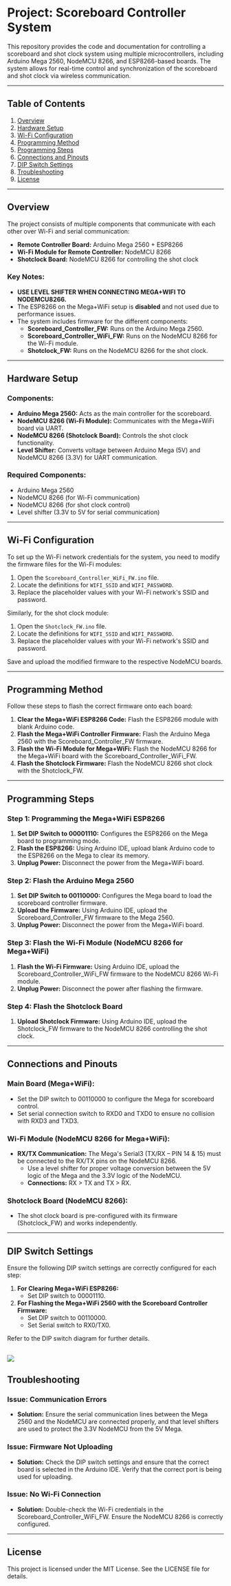 ﻿# Project: Scoreboard Controller System

This repository provides the code and documentation for controlling a scoreboard and shot clock system using multiple microcontrollers, including Arduino Mega 2560, NodeMCU 8266, and ESP8266-based boards. The system allows for real-time control and synchronization of the scoreboard and shot clock via wireless communication.

---

## Table of Contents

1. [Overview](#overview)
2. [Hardware Setup](#hardware-setup)
3. [Wi-Fi Configuration](#wi-fi-configuration)
4. [Programming Method](#programming-method)
5. [Programming Steps](#programming-steps)
6. [Connections and Pinouts](#connections-and-pinouts)
7. [DIP Switch Settings](#dip-switch-settings)
8. [Troubleshooting](#troubleshooting)
9. [License](#license)

---

<a id="overview"></a>
## Overview

The project consists of multiple components that communicate with each other over Wi-Fi and serial communication:

- **Remote Controller Board:** Arduino Mega 2560 + ESP8266
- **Wi-Fi Module for Remote Controller:** NodeMCU 8266
- **Shotclock Board:** NodeMCU 8266 for controlling the shot clock

### Key Notes:

- **USE LEVEL SHIFTER WHEN CONNECTING MEGA+WIFI TO NODEMCU8266.**
- The ESP8266 on the Mega+WiFi setup is **disabled** and not used due to performance issues.
- The system includes firmware for the different components:
  - **Scoreboard_Controller_FW:** Runs on the Arduino Mega 2560.
  - **Scoreboard_Controller_WiFi_FW:** Runs on the NodeMCU 8266 for the Wi-Fi module.
  - **Shotclock_FW:** Runs on the NodeMCU 8266 for the shot clock.

---

<a id="hardware-setup"></a>
## Hardware Setup

### Components:

- **Arduino Mega 2560:** Acts as the main controller for the scoreboard.
- **NodeMCU 8266 (Wi-Fi Module):** Communicates with the Mega+WiFi board via UART.
- **NodeMCU 8266 (Shotclock Board):** Controls the shot clock functionality.
- **Level Shifter:** Converts voltage between Arduino Mega (5V) and NodeMCU 8266 (3.3V) for UART communication.

### Required Components:

- Arduino Mega 2560
- NodeMCU 8266 (for Wi-Fi communication)
- NodeMCU 8266 (for shot clock control)
- Level shifter (3.3V to 5V for serial communication)

---

<a id="wi-fi-configuration"></a>
## Wi-Fi Configuration

To set up the Wi-Fi network credentials for the system, you need to modify the firmware files for the Wi-Fi modules:

1. Open the `Scoreboard_Controller_WiFi_FW.ino` file.
2. Locate the definitions for `WIFI_SSID` and `WIFI_PASSWORD`.
3. Replace the placeholder values with your Wi-Fi network's SSID and password.

Similarly, for the shot clock module:
1. Open the `Shotclock_FW.ino` file.
2. Locate the definitions for `WIFI_SSID` and `WIFI_PASSWORD`.
3. Replace the placeholder values with your Wi-Fi network's SSID and password.

Save and upload the modified firmware to the respective NodeMCU boards.

---

<a id="programming-method"></a>
## Programming Method

Follow these steps to flash the correct firmware onto each board:

1. **Clear the Mega+WiFi ESP8266 Code:** Flash the ESP8266 module with blank Arduino code.
2. **Flash the Mega+WiFi Controller Firmware:** Flash the Arduino Mega 2560 with the Scoreboard_Controller_FW firmware.
3. **Flash the Wi-Fi Module for Mega+WiFi:** Flash the NodeMCU 8266 for the Mega+WiFi board with the Scoreboard_Controller_WiFi_FW.
4. **Flash the Shotclock Firmware:** Flash the NodeMCU 8266 shot clock with the Shotclock_FW.

---

<a id="programming-steps"></a>
## Programming Steps

### Step 1: Programming the Mega+WiFi ESP8266

1. **Set DIP Switch to 00001110:** Configures the ESP8266 on the Mega board to programming mode.
2. **Flash the ESP8266:** Using Arduino IDE, upload blank Arduino code to the ESP8266 on the Mega to clear its memory.
3. **Unplug Power:** Disconnect the power from the Mega+WiFi board.

### Step 2: Flash the Arduino Mega 2560

1. **Set DIP Switch to 00110000:** Configures the Mega board to load the scoreboard controller firmware.
2. **Upload the Firmware:** Using Arduino IDE, upload the Scoreboard_Controller_FW firmware to the Mega 2560.
3. **Unplug Power:** Disconnect the power from the Mega+WiFi board.

### Step 3: Flash the Wi-Fi Module (NodeMCU 8266 for Mega+WiFi)

1. **Flash the Wi-Fi Firmware:** Using Arduino IDE, upload the Scoreboard_Controller_WiFi_FW firmware to the NodeMCU 8266 Wi-Fi module.
2. **Unplug Power:** Disconnect the power after flashing the firmware.

### Step 4: Flash the Shotclock Board

1. **Upload Shotclock Firmware:** Using Arduino IDE, upload the Shotclock_FW firmware to the NodeMCU 8266 controlling the shot clock.

---

<a id="connections-and-pinouts"></a>
## Connections and Pinouts

### Main Board (Mega+WiFi):

- Set the DIP switch to 00110000 to configure the Mega for scoreboard control.
- Set serial connection switch to RXD0 and TXD0 to ensure no collision with RXD3 and TXD3.

### Wi-Fi Module (NodeMCU 8266 for Mega+WiFi):

- **RX/TX Communication:** The Mega's Serial3 (TX/RX – PIN 14 & 15) must be connected to the RX/TX pins on the NodeMCU 8266.
  - Use a level shifter for proper voltage conversion between the 5V logic of the Mega and the 3.3V logic of the NodeMCU.
  - **Connections:** RX > TX and TX > RX.

### Shotclock Board (NodeMCU 8266):

- The shot clock board is pre-configured with its firmware (Shotclock_FW) and works independently.

---

<a id="dip-switch-settings"></a>
## DIP Switch Settings

Ensure the following DIP switch settings are correctly configured for each step:

1. **For Clearing Mega+WiFi ESP8266:**
   - Set DIP switch to 00001110.
2. **For Flashing the Mega+WiFi 2560 with the Scoreboard Controller Firmware:**
   - Set DIP switch to 00110000.
   - Set Serial switch to RX0/TX0.

Refer to the DIP switch diagram for further details.

![](/docs/dipswitch.png)
---

<a id="troubleshooting"></a>
## Troubleshooting

### Issue: Communication Errors

- **Solution:** Ensure the serial communication lines between the Mega 2560 and the NodeMCU are connected properly, and that level shifters are used to protect the 3.3V NodeMCU from the 5V Mega.

### Issue: Firmware Not Uploading

- **Solution:** Check the DIP switch settings and ensure that the correct board is selected in the Arduino IDE. Verify that the correct port is being used for uploading.

### Issue: No Wi-Fi Connection

- **Solution:** Double-check the Wi-Fi credentials in the Scoreboard_Controller_WiFi_FW. Ensure the NodeMCU 8266 is correctly configured.

---

<a id="license"></a>
## License

This project is licensed under the MIT License. See the LICENSE file for details.
